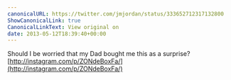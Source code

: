```yaml
---
canonicalURL: https://twitter.com/jmjordan/status/333652712317132800
ShowCanonicalLink: true
CanonicalLinkText: View original on
date: 2013-05-12T18:39:40+00:00
---
```

Should I be worried that my Dad bought me this as a surprise? [http://instagram.com/p/ZONdeBoxFa/](http://instagram.com/p/ZONdeBoxFa/)